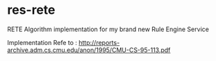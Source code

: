 # res-rete
RETE Algorithm implementation for my brand new Rule Engine Service

Implementation Refe to : http://reports-archive.adm.cs.cmu.edu/anon/1995/CMU-CS-95-113.pdf
